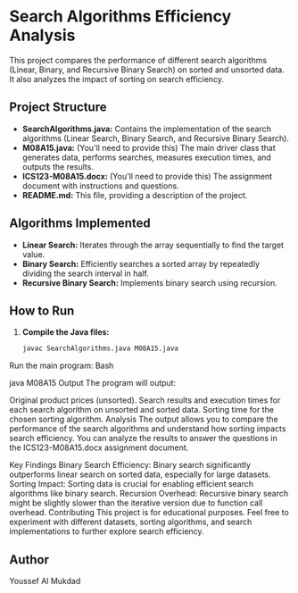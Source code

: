 # Search Algorithms Efficiency Analysis

This project compares the performance of different search algorithms (Linear, Binary, and Recursive Binary Search) on sorted and unsorted data. It also analyzes the impact of sorting on search efficiency.

## Project Structure

* **SearchAlgorithms.java:** Contains the implementation of the search algorithms (Linear Search, Binary Search, and Recursive Binary Search).
* **M08A15.java:**  (You'll need to provide this) The main driver class that generates data, performs searches, measures execution times, and outputs the results.
* **ICS123-M08A15.docx:** (You'll need to provide this) The assignment document with instructions and questions.
* **README.md:**  This file, providing a description of the project.

## Algorithms Implemented

* **Linear Search:**  Iterates through the array sequentially to find the target value.
* **Binary Search:**  Efficiently searches a sorted array by repeatedly dividing the search interval in half.
* **Recursive Binary Search:**  Implements binary search using recursion.

## How to Run

1. **Compile the Java files:**
   ```bash
   javac SearchAlgorithms.java M08A15.java 
Run the main program:
Bash

java M08A15
Output
The program will output:

Original product prices (unsorted).
Search results and execution times for each search algorithm on unsorted and sorted data.
Sorting time for the chosen sorting algorithm.
Analysis
The output allows you to compare the performance of the search algorithms and understand how sorting impacts search efficiency. You can analyze the results to answer the questions in the ICS123-M08A15.docx assignment document.

Key Findings
Binary Search Efficiency: Binary search significantly outperforms linear search on sorted data, especially for large datasets.
Sorting Impact: Sorting data is crucial for enabling efficient search algorithms like binary search.
Recursion Overhead: Recursive binary search might be slightly slower than the iterative version due to function call overhead.
Contributing
This project is for educational purposes. Feel free to experiment with different datasets, sorting algorithms, and search implementations to further explore search efficiency.

## Author

Youssef Al Mukdad
